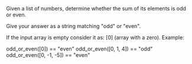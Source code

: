 Given a list of numbers, determine whether the sum of its elements is odd or even.

Give your answer as a string matching "odd" or "even".

If the input array is empty consider it as: [0] (array with a zero).
Example:

odd_or_even([0])          ==  "even"
odd_or_even([0, 1, 4])    ==  "odd"
odd_or_even([0, -1, -5])  ==  "even"